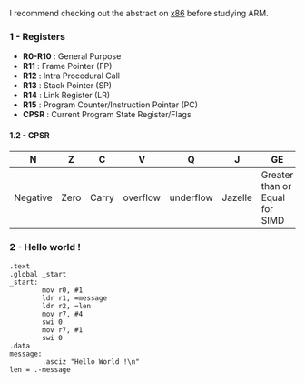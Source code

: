 I recommend checking out the abstract on [x86](https://github.com/RistBS/Awesome-RedTeam-Cheatsheet/edit/master/Binary%20Exploitation%20&%20Shellcoding/ASM/x86%20basics.md) before studying ARM.



### 1 - Registers

- **R0-R10** : General Purpose
- **R11**    : Frame Pointer (FP)
- **R12**    : Intra Procedural Call	
- **R13**    : Stack Pointer (SP)
- **R14**    : Link Register (LR)
- **R15**    : Program Counter/Instruction Pointer (PC)
- **CPSR**   : Current Program State Register/Flags	


#### 1.2 - CPSR

N | Z | C | V | Q | J | GE | E | A | I | F | T | M
--- | --- | --- | --- | --- | --- | --- | --- | --- | --- | --- | --- | --- |
Negative | Zero | Carry | overflow | underflow | Jazelle | Greater than or Equal for SIMD | Endianness | Abort disable | IRQ disable | FTQ disable | Thumb | processor mode (privilege mode) | 


### 2 - Hello world !

```arm
.text
.global _start
_start:
	    mov r0, #1
	    ldr r1, =message
	    ldr r2, =len
	    mov r7, #4
	    swi 0
	    mov r7, #1
	    swi 0
.data
message:
	    .asciz "Hello World !\n"
len = .-message
```
